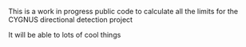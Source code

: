 This is a work in progress public code to calculate all the limits for the CYGNUS directional detection project

It will be able to lots of cool things